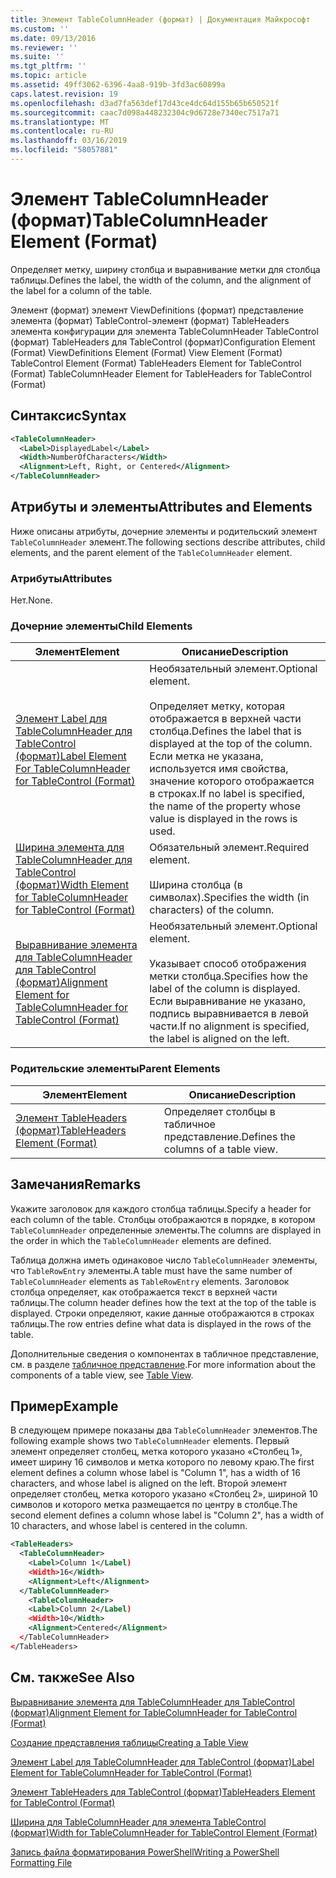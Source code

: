 ```yaml
---
title: Элемент TableColumnHeader (формат) | Документация Майкрософт
ms.custom: ''
ms.date: 09/13/2016
ms.reviewer: ''
ms.suite: ''
ms.tgt_pltfrm: ''
ms.topic: article
ms.assetid: 49ff3062-6396-4aa8-919b-3fd3ac60899a
caps.latest.revision: 19
ms.openlocfilehash: d3ad7fa563def17d43ce4dc64d155b65b650521f
ms.sourcegitcommit: caac7d098a448232304c9d6728e7340ec7517a71
ms.translationtype: MT
ms.contentlocale: ru-RU
ms.lasthandoff: 03/16/2019
ms.locfileid: "58057881"
---
```

# <a name="tablecolumnheader-element-format"></a><span data-ttu-id="8a3d8-102">Элемент TableColumnHeader (формат)</span><span class="sxs-lookup"><span data-stu-id="8a3d8-102">TableColumnHeader Element (Format)</span></span>

<span data-ttu-id="8a3d8-103">Определяет метку, ширину столбца и выравнивание метки для столбца таблицы.</span><span class="sxs-lookup"><span data-stu-id="8a3d8-103">Defines the label, the width of the column, and the alignment of the label for a column of the table.</span></span>

<span data-ttu-id="8a3d8-104">Элемент (формат) элемент ViewDefinitions (формат) представление элемента (формат) TableControl-элемент (формат) TableHeaders элемента конфигурации для элемента TableColumnHeader TableControl (формат) TableHeaders для TableControl (формат)</span><span class="sxs-lookup"><span data-stu-id="8a3d8-104">Configuration Element (Format) ViewDefinitions Element (Format) View Element (Format) TableControl Element (Format) TableHeaders Element for TableControl (Format) TableColumnHeader Element for TableHeaders for TableControl (Format)</span></span>

## <a name="syntax"></a><span data-ttu-id="8a3d8-105">Синтаксис</span><span class="sxs-lookup"><span data-stu-id="8a3d8-105">Syntax</span></span>

```xml
<TableColumnHeader>
  <Label>DisplayedLabel</Label>
  <Width>NumberOfCharacters</Width>
  <Alignment>Left, Right, or Centered</Alignment>
</TableColumnHeader>
```

## <a name="attributes-and-elements"></a><span data-ttu-id="8a3d8-106">Атрибуты и элементы</span><span class="sxs-lookup"><span data-stu-id="8a3d8-106">Attributes and Elements</span></span>

<span data-ttu-id="8a3d8-107">Ниже описаны атрибуты, дочерние элементы и родительский элемент `TableColumnHeader` элемент.</span><span class="sxs-lookup"><span data-stu-id="8a3d8-107">The following sections describe attributes, child elements, and the parent element of the `TableColumnHeader` element.</span></span>

### <a name="attributes"></a><span data-ttu-id="8a3d8-108">Атрибуты</span><span class="sxs-lookup"><span data-stu-id="8a3d8-108">Attributes</span></span>

<span data-ttu-id="8a3d8-109">Нет.</span><span class="sxs-lookup"><span data-stu-id="8a3d8-109">None.</span></span>

### <a name="child-elements"></a><span data-ttu-id="8a3d8-110">Дочерние элементы</span><span class="sxs-lookup"><span data-stu-id="8a3d8-110">Child Elements</span></span>

|<span data-ttu-id="8a3d8-111">Элемент</span><span class="sxs-lookup"><span data-stu-id="8a3d8-111">Element</span></span>|<span data-ttu-id="8a3d8-112">Описание</span><span class="sxs-lookup"><span data-stu-id="8a3d8-112">Description</span></span>|
|-------------|-----------------|
|[<span data-ttu-id="8a3d8-113">Элемент Label для TableColumnHeader для TableControl (формат)</span><span class="sxs-lookup"><span data-stu-id="8a3d8-113">Label Element For TableColumnHeader for TableControl (Format)</span></span>](./label-element-for-tablecolumnheader-for-tablecontrol-format.md)|<span data-ttu-id="8a3d8-114">Необязательный элемент.</span><span class="sxs-lookup"><span data-stu-id="8a3d8-114">Optional element.</span></span><br /><br /> <span data-ttu-id="8a3d8-115">Определяет метку, которая отображается в верхней части столбца.</span><span class="sxs-lookup"><span data-stu-id="8a3d8-115">Defines the label that is displayed at the top of the column.</span></span> <span data-ttu-id="8a3d8-116">Если метка не указана, используется имя свойства, значение которого отображается в строках.</span><span class="sxs-lookup"><span data-stu-id="8a3d8-116">If no label is specified, the name of the property whose value is displayed in the rows is used.</span></span>|
|[<span data-ttu-id="8a3d8-117">Ширина элемента для TableColumnHeader для TableControl (формат)</span><span class="sxs-lookup"><span data-stu-id="8a3d8-117">Width Element for TableColumnHeader for TableControl (Format)</span></span>](./width-element-for-tablecolumnheader-for-tablecontrol-format.md)|<span data-ttu-id="8a3d8-118">Обязательный элемент.</span><span class="sxs-lookup"><span data-stu-id="8a3d8-118">Required element.</span></span><br /><br /> <span data-ttu-id="8a3d8-119">Ширина столбца (в символах).</span><span class="sxs-lookup"><span data-stu-id="8a3d8-119">Specifies the width (in characters) of the column.</span></span>|
|[<span data-ttu-id="8a3d8-120">Выравнивание элемента для TableColumnHeader для TableControl (формат)</span><span class="sxs-lookup"><span data-stu-id="8a3d8-120">Alignment Element for TableColumnHeader for TableControl (Format)</span></span>](./alignment-element-for-tablecolumnheader-for-tablecontrol-format.md)|<span data-ttu-id="8a3d8-121">Необязательный элемент.</span><span class="sxs-lookup"><span data-stu-id="8a3d8-121">Optional element.</span></span><br /><br /> <span data-ttu-id="8a3d8-122">Указывает способ отображения метки столбца.</span><span class="sxs-lookup"><span data-stu-id="8a3d8-122">Specifies how the label of the column is displayed.</span></span> <span data-ttu-id="8a3d8-123">Если выравнивание не указано, подпись выравнивается в левой части.</span><span class="sxs-lookup"><span data-stu-id="8a3d8-123">If no alignment is specified, the label is aligned on the left.</span></span>|

### <a name="parent-elements"></a><span data-ttu-id="8a3d8-124">Родительские элементы</span><span class="sxs-lookup"><span data-stu-id="8a3d8-124">Parent Elements</span></span>

|<span data-ttu-id="8a3d8-125">Элемент</span><span class="sxs-lookup"><span data-stu-id="8a3d8-125">Element</span></span>|<span data-ttu-id="8a3d8-126">Описание</span><span class="sxs-lookup"><span data-stu-id="8a3d8-126">Description</span></span>|
|-------------|-----------------|
|[<span data-ttu-id="8a3d8-127">Элемент TableHeaders (формат)</span><span class="sxs-lookup"><span data-stu-id="8a3d8-127">TableHeaders Element (Format)</span></span>](./tableheaders-element-format.md)|<span data-ttu-id="8a3d8-128">Определяет столбцы в табличное представление.</span><span class="sxs-lookup"><span data-stu-id="8a3d8-128">Defines the columns of a table view.</span></span>|

## <a name="remarks"></a><span data-ttu-id="8a3d8-129">Замечания</span><span class="sxs-lookup"><span data-stu-id="8a3d8-129">Remarks</span></span>

<span data-ttu-id="8a3d8-130">Укажите заголовок для каждого столбца таблицы.</span><span class="sxs-lookup"><span data-stu-id="8a3d8-130">Specify a header for each column of the table.</span></span> <span data-ttu-id="8a3d8-131">Столбцы отображаются в порядке, в котором `TableColumnHeader` определенные элементы.</span><span class="sxs-lookup"><span data-stu-id="8a3d8-131">The columns are displayed in the order in which the `TableColumnHeader` elements are defined.</span></span>

<span data-ttu-id="8a3d8-132">Таблица должна иметь одинаковое число `TableColumnHeader` элементы, что `TableRowEntry` элементы.</span><span class="sxs-lookup"><span data-stu-id="8a3d8-132">A table must have the same number of `TableColumnHeader` elements as `TableRowEntry` elements.</span></span> <span data-ttu-id="8a3d8-133">Заголовок столбца определяет, как отображается текст в верхней части таблицы.</span><span class="sxs-lookup"><span data-stu-id="8a3d8-133">The column header defines how the text at the top of the table is displayed.</span></span> <span data-ttu-id="8a3d8-134">Строки определяют, какие данные отображаются в строках таблицы.</span><span class="sxs-lookup"><span data-stu-id="8a3d8-134">The row entries define what data is displayed in the rows of the table.</span></span>

<span data-ttu-id="8a3d8-135">Дополнительные сведения о компонентах в табличное представление, см. в разделе [табличное представление](./creating-a-table-view.md).</span><span class="sxs-lookup"><span data-stu-id="8a3d8-135">For more information about the components of a table view, see [Table View](./creating-a-table-view.md).</span></span>

## <a name="example"></a><span data-ttu-id="8a3d8-136">Пример</span><span class="sxs-lookup"><span data-stu-id="8a3d8-136">Example</span></span>

<span data-ttu-id="8a3d8-137">В следующем примере показаны два `TableColumnHeader` элементов.</span><span class="sxs-lookup"><span data-stu-id="8a3d8-137">The following example shows two `TableColumnHeader` elements.</span></span> <span data-ttu-id="8a3d8-138">Первый элемент определяет столбец, метка которого указано «Столбец 1», имеет ширину 16 символов и метка которого по левому краю.</span><span class="sxs-lookup"><span data-stu-id="8a3d8-138">The first element defines a column whose label is "Column 1", has a width of 16 characters, and whose label is aligned on the left.</span></span> <span data-ttu-id="8a3d8-139">Второй элемент определяет столбец, метка которого указано «Столбец 2», шириной 10 символов и которого метка размещается по центру в столбце.</span><span class="sxs-lookup"><span data-stu-id="8a3d8-139">The second element defines a column whose label is "Column 2", has a width of 10 characters, and whose label is centered in the column.</span></span>

```xml
<TableHeaders>
  <TableColumnHeader>
    <Label>Column 1</Label)
    <Width>16</Width>
    <Alignment>Left</Alignment>
  </TableColumnHeader>
    <TableColumnHeader>
    <Label>Column 2</Label)
    <Width>10</Width>
    <Alignment>Centered</Alignment>
  </TableColumnHeader>
</TableHeaders>
```

## <a name="see-also"></a><span data-ttu-id="8a3d8-140">См. также</span><span class="sxs-lookup"><span data-stu-id="8a3d8-140">See Also</span></span>

[<span data-ttu-id="8a3d8-141">Выравнивание элемента для TableColumnHeader для TableControl (формат)</span><span class="sxs-lookup"><span data-stu-id="8a3d8-141">Alignment Element for TableColumnHeader for TableControl (Format)</span></span>](./alignment-element-for-tablecolumnheader-for-tablecontrol-format.md)

[<span data-ttu-id="8a3d8-142">Создание представления таблицы</span><span class="sxs-lookup"><span data-stu-id="8a3d8-142">Creating a Table View</span></span>](./creating-a-table-view.md)

[<span data-ttu-id="8a3d8-143">Элемент Label для TableColumnHeader для TableControl (формат)</span><span class="sxs-lookup"><span data-stu-id="8a3d8-143">Label Element for TableColumnHeader for TableControl (Format)</span></span>](./label-element-for-tablecolumnheader-for-tablecontrol-format.md)

[<span data-ttu-id="8a3d8-144">Элемент TableHeaders для TableControl (формат)</span><span class="sxs-lookup"><span data-stu-id="8a3d8-144">TableHeaders Element for TableControl (Format)</span></span>](./tableheaders-element-format.md)

[<span data-ttu-id="8a3d8-145">Ширина для TableColumnHeader для элемента TableControl (формат)</span><span class="sxs-lookup"><span data-stu-id="8a3d8-145">Width for TableColumnHeader for TableControl Element (Format)</span></span>](./width-element-for-tablecolumnheader-for-tablecontrol-format.md)

[<span data-ttu-id="8a3d8-146">Запись файла форматирования PowerShell</span><span class="sxs-lookup"><span data-stu-id="8a3d8-146">Writing a PowerShell Formatting File</span></span>](./writing-a-powershell-formatting-file.md)
